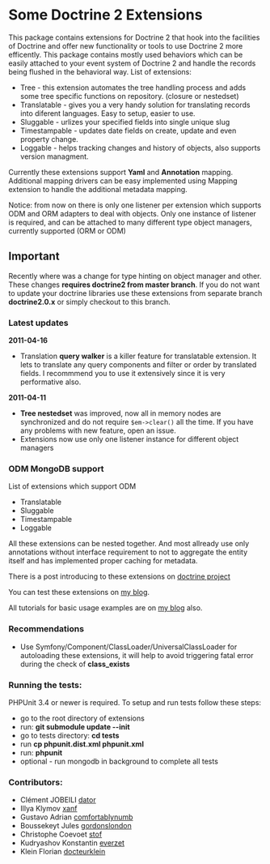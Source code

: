 # Some Doctrine 2 Extensions

This package contains extensions for Doctrine 2 that hook into the facilities of Doctrine and
offer new functionality or tools to use Doctrine 2 more efficently. This package contains mostly
used behaviors which can be easily attached to your event system of Doctrine 2 and handle the
records being flushed in the behavioral way. List of extensions:

- Tree - this extension automates the tree handling process and adds some tree specific functions on repository. (closure or nestedset)
- Translatable - gives you a very handy solution for translating records into diferent languages. Easy to setup, easier to use.
- Sluggable - urlizes your specified fields into single unique slug
- Timestampable - updates date fields on create, update and even property change.
- Loggable - helps tracking changes and history of objects, also supports version managment.

Currently these extensions support **Yaml** and **Annotation** mapping. Additional mapping drivers
can be easy implemented using Mapping extension to handle the additional metadata mapping.

Notice: from now on there is only one listener per extension which supports ODM and ORM adapters to deal with objects. Only one instance of listener is 
required, and can be attached to many different type object managers, currently supported (ORM or ODM)

## Important

Recently where was a change for type hinting on object manager and other. These changes
**requires doctrine2 from master branch**. If you do not want to update your doctrine libraries
use these extensions from separate branch **doctrine2.0.x** or simply checkout to this branch.

### Latest updates

**2011-04-16**

- Translation **query walker** is a killer feature for translatable extension. It lets to
translate any query components and filter or order by translated fields. I recommmend you
to use it extensively since it is very performative also.

**2011-04-11**

- **Tree nestedset** was improved, now all in memory nodes are synchronized and do not require `$em->clear()` all the time.
If you have any problems with new feature, open an issue.
- Extensions now use only one listener instance for different object managers

### ODM MongoDB support

List of extensions which support ODM

- Translatable
- Sluggable
- Timestampable
- Loggable

All these extensions can be nested together. And most allready use only annotations without interface requirement
to not to aggregate the entity itself and has implemented proper caching for metadata.

There is a post introducing to these extensions on [doctrine project](http://www.doctrine-project.org/blog/doctrine2-behavioral-extensions "Doctrine2 behavior extensions")

You can test these extensions on [my blog](http://gediminasm.org/test/ "Test doctrine behavior extensions").

All tutorials for basic usage examples are on [my blog](http://gediminasm.org "Tutorials for extensions") also.

### Recommendations

- Use Symfony/Component/ClassLoader/UniversalClassLoader for autoloading these extensions, it will help
to avoid triggering fatal error during the check of **class_exists**

### Running the tests:

PHPUnit 3.4 or newer is required.
To setup and run tests follow these steps:

- go to the root directory of extensions
- run: **git submodule update --init**
- go to tests directory: **cd tests**
- run **cp phpunit.dist.xml phpunit.xml**
- run: **phpunit**
- optional - run mongodb in background to complete all tests

### Contributors:

- Clément JOBEILI [dator](http://github.com/dator)
- Illya Klymov [xanf](http://github.com/xanf)
- Gustavo Adrian [comfortablynumb](http://github.com/comfortablynumb)
- Boussekeyt Jules [gordonslondon](http://github.com/gordonslondon)
- Christophe Coevoet [stof](http://github.com/stof)
- Kudryashov Konstantin [everzet](http://github.com/everzet)
- Klein Florian [docteurklein](http://github.com/docteurklein)
